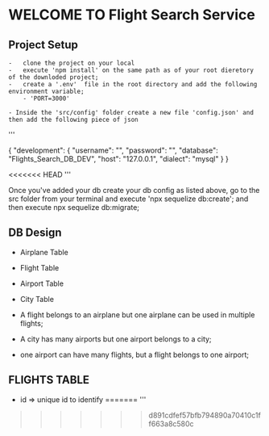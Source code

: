 # WELCOME TO Flight Search Service

## Project Setup
    -   clone the project on your local
    -   execute 'npm install' on the same path as of your root dieretory of the downloded project;
    -   create a '.env'  file in the root directory and add the following environment variable;
        - 'PORT=3000'
    
    - Inside the 'src/config' folder create a new file 'config.json' and then add the following piece of json

'''

{
  "development": {
    "username": "<YourDBLoginName>",
    "password": "<YourDBPassword>",
    "database": "Flights_Search_DB_DEV",
    "host": "127.0.0.1",
    "dialect": "mysql"
  }
}


<<<<<<< HEAD
'''

Once you've added your db create your db config as listed above, go to the src folder from your terminal and execute 'npx sequelize db:create';
and then execute npx sequelize db:migrate;

## DB Design

  - Airplane Table
  - Flight Table
  - Airport Table
  - City Table

  - A flight belongs to an airplane but one airplane can be used in multiple flights;
  - A city has many airports but one airport belongs to a city;
  - one airport can have many flights, but a flight belongs to one airport;

## FLIGHTS TABLE

  - id  =>  unique id to identify 
=======
'''
>>>>>>> d891cdfef57bfb794890a70410c1ff663a8c580c
